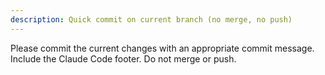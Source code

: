 ```yaml
---
description: Quick commit on current branch (no merge, no push)
---
```


Please commit the current changes with an appropriate commit message. Include the Claude Code footer. Do not merge or push.